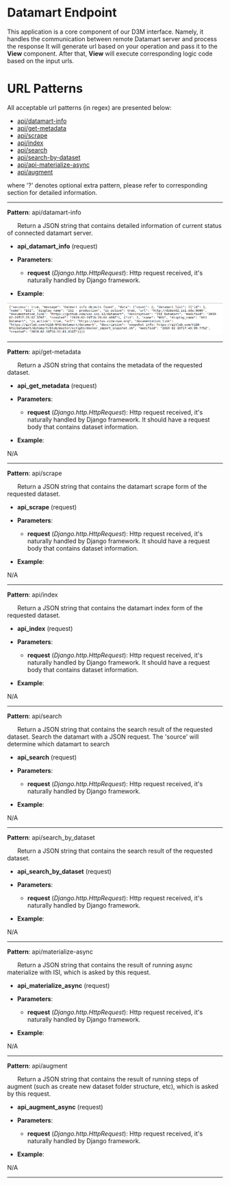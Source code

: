 Datamart Endpoint
=================

This application is a core component of our D3M interface. Namely, it handles the communication between remote Datamart server and process the response It will generate url based on your operation and pass it to the **View** component.
After that, **View** will execute corresponding logic code based on the input urls.

URL Patterns
============

All acceptable url patterns (in regex) are presented below:
* [api/datamart-info](#api_datamart_info)
* [api/get-metadata](#api_get_metadata)
* [api/scrape](#api_scrape)
* [api/index](#api_index)
* [api/search](#api_search)
* [api/search-by-dataset](#api_search_by_dataset)
* [api/api-materialize-async](#api_materialize_async)
* [api/augment](#api_augment)

where '?' denotes optional extra pattern, please refer to corresponding section for detailed information.

---

**Pattern**: api/datamart-info <a name="api_datamart_info"></a>

&nbsp;&nbsp;&nbsp;&nbsp;&nbsp;&nbsp;Return a JSON string that contains detailed information of current status of connected datamart server.

* **api_datamart_info** (request)

* **Parameters**:
    * **request** (*Django.http.HttpRequest*):  Http request received, it's naturally handled by Django framework.

* **Example**:

![alt text](imgs/datarmart_info.png "Returned JSON string")

---

**Pattern**: api/get-metadata <a name="api_get_metadata"></a>

&nbsp;&nbsp;&nbsp;&nbsp;&nbsp;&nbsp;Return a JSON string that contains the metadata of the requested dataset.

* **api_get_metadata** (request)

* **Parameters**:
    * **request** (*Django.http.HttpRequest*):  Http request received, it's naturally handled by Django framework. It should have a request body that contains dataset information.

* **Example**:

N/A

---

**Pattern**: api/scrape <a name="api_scrape"></a>

&nbsp;&nbsp;&nbsp;&nbsp;&nbsp;&nbsp;Return a JSON string that contains the datamart scrape form of the requested dataset.

* **api_scrape** (request)

* **Parameters**:
    * **request** (*Django.http.HttpRequest*):  Http request received, it's naturally handled by Django framework. It should have a request body that contains dataset information.

* **Example**:

N/A

---

**Pattern**: api/index <a name="api_index"></a>

&nbsp;&nbsp;&nbsp;&nbsp;&nbsp;&nbsp;Return a JSON string that contains the datamart index form of the requested dataset.

* **api_index** (request)

* **Parameters**:
    * **request** (*Django.http.HttpRequest*):  Http request received, it's naturally handled by Django framework. It should have a request body that contains dataset information.

* **Example**:

N/A

---

**Pattern**: api/search <a name="api_search"></a>

&nbsp;&nbsp;&nbsp;&nbsp;&nbsp;&nbsp;Return a JSON string that contains the search result of the requested dataset. Search the datamart with a JSON request.  The 'source' will determine which datamart to search

* **api_search** (request)

* **Parameters**:
    * **request** (*Django.http.HttpRequest*):  Http request received, it's naturally handled by Django framework.

* **Example**:

N/A

---

**Pattern**: api/search_by_dataset <a name="api_search_by_dataset"></a>

&nbsp;&nbsp;&nbsp;&nbsp;&nbsp;&nbsp;Return a JSON string that contains the search result of the requested dataset.

* **api_search_by_dataset** (request)

* **Parameters**:
    * **request** (*Django.http.HttpRequest*):  Http request received, it's naturally handled by Django framework.

* **Example**:

N/A

---

**Pattern**: api/materialize-async <a name="api_materialize_async"></a>

&nbsp;&nbsp;&nbsp;&nbsp;&nbsp;&nbsp;Return a JSON string that contains the result of running async materialize with ISI, which is asked by this request.

* **api_materialize_async** (request)

* **Parameters**:
    * **request** (*Django.http.HttpRequest*):  Http request received, it's naturally handled by Django framework.

* **Example**:

N/A

---

**Pattern**: api/augment <a name="api_augment"></a>

&nbsp;&nbsp;&nbsp;&nbsp;&nbsp;&nbsp;Return a JSON string that contains the result of running steps of augment (such as create new dataset folder structure, etc), which is asked by this request.

* **api_augment_async** (request)

* **Parameters**:
    * **request** (*Django.http.HttpRequest*):  Http request received, it's naturally handled by Django framework.

* **Example**:

N/A

---
